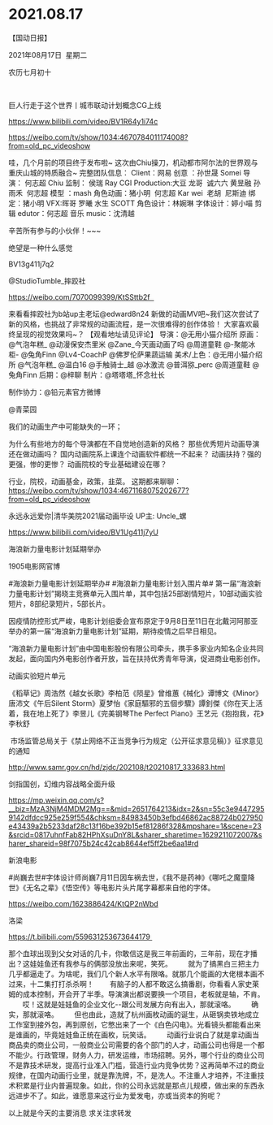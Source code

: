 ﻿#  2021.08.17
【国动日报】

2021年08月17日  星期二


农历七月初十


 

巨人行走于这个世界丨城市联动计划概念CG上线

https://www.bilibili.com/video/BV1R64y1i74c




https://weibo.com/tv/show/1034:4670784011174008?from=old_pc_videoshow

哇，几个月前的项目终于发布啦~ 这次由Chiu操刀，机动都市阿尔法的世界观与重庆山城的特质融合~ 完整团队信息：
Client：网易
创意 ：孙世晟 Somei
导演： 何志超 Chiu
监制： 侯瑞 Ray
CGI Production:大豆 龙哥  诚六六 黄昱融 孙雨禾  何志超
模型 ：mash
角色动画：猪小明  何志超 Kar wei  老胡  尼斯迪
绑定：猪小明
VFX:晖哥 罗曦 水生 SCOTT
角色设计：林婉琳
字体设计：婷小喵
剪辑 edutor：何志超
音乐 music：沈清越

辛苦所有参与的小伙伴！~~~





绝望是一种什么感觉

BV13g411j7q2

@StudioTumble_摔跤社 


https://weibo.com/7070099399/KtSSttb2f  


来看看摔跤社为b站up主老坛@edward8n24 新做的动画MV吧~我们这次尝试了新的风格，也挑战了非常规的动画流程，是一次很难得的创作体验！
大家喜欢最终呈现的视觉效果吗~？
【观看地址请见评论】
导演：@无用小猫介绍所
原画：@气泡年糕_ @动漫保安杰里米 @Zane_今天画动画了吗 @周道童鞋 @-聚能冰柜- @兔角Finn @Lv4-CoachP @佛罗伦萨果蔬运输
美术/上色：@无用小猫介绍所 @气泡年糕_ @温白16 @手触骑士_越 @冰激流 @普洱猕_perc @周道童鞋 @兔角Finn
后期：@梓聊
制片：@塔塔塔_怀念社长

制作协力：@铅元素官方微博

@青菜园       


我们的动画生产中可能缺失的一环；

为什么有些地方的每个导演都在不自觉地创造新的风格？
那些优秀短片动画导演还在做动画吗？
国内动画院系上课连个动画软件都统一不起来？
动画扶持？强的更强，惨的更惨？
动画院校的专业基础建设在哪？

行业，院校，动画基金，政策，韭菜。
这期都来聊聊：https://weibo.com/tv/show/1034:4671168075202677?from=old_pc_videoshow

永远永远爱你|清华美院2021届动画毕设 UP主: Uncle_螺

https://www.bilibili.com/video/BV1Ug411j7yU

海浪新力量电影计划延期举办

1905电影网官博                     


#海浪新力量电影计划延期举办# #海浪新力量电影计划入围片单# 第一届“海浪新力量电影计划”揭晓主竞赛单元入围片单，其中包括25部剧情短片，10部动画实验短片，8部纪录短片，5部长片。

因疫情防控形式严峻，电影计划组委会宣布原定于9月8日至11日在北戴河阿那亚举办的第一届“海浪新力量电影计划”延期，期待疫情之后早日相见。

“海浪新力量电影计划”由中国电影股份有限公司牵头，携手多家业内知名企业共同发起，面向国内外电影创作者开放，旨在扶持优秀青年导演，促进商业电影创作。




动画实验短片单元

《稻草记》周浩然《越女长歌》李柏范《陨星》曾维蕙《械化》谭博文《Minor》唐沛文《午后Silent Storm》夏梦怡《家庭驅邪的五個步驟》譚釗傑《你在天上活着，我在地上死了》李昱儿《完美钢琴The Perfect Piano》王艺元《抱抱我，花》李秋舒

 市场监管总局关于《禁止网络不正当竞争行为规定（公开征求意见稿）》征求意见的通知

http://www.samr.gov.cn/hd/zjdc/202108/t20210817_333683.html


剑指国创，幻维内容战略全面升级

https://mp.weixin.qq.com/s?__biz=MzA3NjM4MDM2Mg==&mid=2651764213&idx=2&sn=55c3e94472959142dfdcc925e259f554&chksm=84983450b3efbd46862ac88724b027950e43439a2b5233daf28c13f16be392b15ef81286f328&mpshare=1&scene=23&srcid=0817uhnfFab82HPhXsuDnY8L&sharer_sharetime=1629211072007&sharer_shareid=98f7075b24c42cab8644ef5ff2be6aa1#rd




新浪电影                


#尚巍去世#字体设计师尚巍7月11日因车祸去世，《我不是药神》《哪吒之魔童降世》《无名之辈》《悟空传》等电影片头片尾字幕都来自他的字体。

https://weibo.com/1623886424/KtQP2nWbd

洛梁

https://t.bilibili.com/559631253673644179 


那个血球出现到父女对话的几卡，你敢信这是我三年前画的，三年前，现在才播出？这娃娃鱼还有我参与的俩部没放出来呢，笑死。
       就为了搞黑白三把主力几乎都逼走了。为啥呢，我们几个新人水平有限咯。就那几个能画的大佬根本画不过来，十二集打打杀杀啊！
       有脑子的人都不敢这么搞番剧，你看看人家史莱姆的成本控制，开会开了半季。导演演出都说要换一个项目，老板就是轴，不肯。
       哎！这就是娃娃鱼的企业文化--跟公司发展方向有出入，那就滚咯。
       确实，那就滚咯。
       但也由此，造就了杭州画枚动画的诞生，从砸锅卖铁地成立工作室到接外包，再到原创，它憋出来了一个《白色闪电》。光看镜头都能看出来是谁画的，毕竟娃娃鱼正统在画枚，玩笑话。
       动画行业说白了就是拿动画当商品卖的商业公司，一般商业公司需要的各个部门的人才，动画公司也得是一个都不能少。行政管理，财务人力，研发运维，市场招聘。另外，哪个行业的商业公司不是靠技术研发，提高行业准入门槛，营造行业内竞争优势？这再简单不过的商业规律，在国内动画行业里，就是靠洗牌，不，是洗人。不注重人才培养，不注重技术积累是行业内普遍现象。如此，你的公司永远就是那点儿规模，做出来的东西永远进步不了。如此，谁愿意来这行业为爱发电，亦或当资本的狗呢？

以上就是今天的主要消息
求关注求转发































